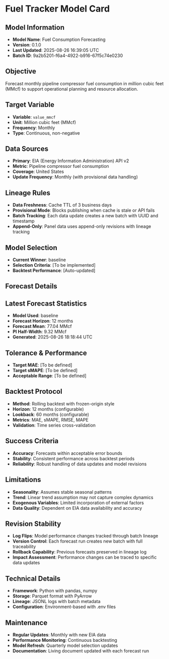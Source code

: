 # Fuel Tracker Model Card

## Model Information
- **Model Name**: Fuel Consumption Forecasting
- **Version**: 0.1.0
- **Last Updated**: 2025-08-26 16:39:05 UTC
- **Batch ID**: 9a2b5201-f6a4-4922-b916-67f5c74e0230

## Objective
Forecast monthly pipeline compressor fuel consumption in million cubic feet (MMcf) to support operational planning and resource allocation.

## Target Variable
- **Variable**: `value_mmcf`
- **Unit**: Million cubic feet (MMcf)
- **Frequency**: Monthly
- **Type**: Continuous, non-negative

## Data Sources
- **Primary**: EIA (Energy Information Administration) API v2
- **Metric**: Pipeline compressor fuel consumption
- **Coverage**: United States
- **Update Frequency**: Monthly (with provisional data handling)

## Lineage Rules
- **Data Freshness**: Cache TTL of 3 business days
- **Provisional Mode**: Blocks publishing when cache is stale or API fails
- **Batch Tracking**: Each data update creates a new batch with UUID and timestamp
- **Append-Only**: Panel data uses append-only revisions with lineage tracking

## Model Selection
- **Current Winner**: baseline
- **Selection Criteria**: [To be implemented]
- **Backtest Performance**: [Auto-updated]

## Forecast Details
## Latest Forecast Statistics
- **Model Used**: baseline
- **Forecast Horizon**: 12 months
- **Forecast Mean**: 77.04 MMcf
- **PI Half-Width**: 9.32 MMcf
- **Generated**: 2025-08-26 18:18:44 UTC

## Tolerance & Performance
- **Target MAE**: [To be defined]
- **Target sMAPE**: [To be defined]
- **Acceptable Range**: [To be defined]

## Backtest Protocol
- **Method**: Rolling backtest with frozen-origin style
- **Horizon**: 12 months (configurable)
- **Lookback**: 60 months (configurable)
- **Metrics**: MAE, sMAPE, RMSE, MAPE
- **Validation**: Time series cross-validation

## Success Criteria
- **Accuracy**: Forecasts within acceptable error bounds
- **Stability**: Consistent performance across backtest periods
- **Reliability**: Robust handling of data updates and model revisions

## Limitations
- **Seasonality**: Assumes stable seasonal patterns
- **Trend**: Linear trend assumption may not capture complex dynamics
- **Exogenous Variables**: Limited incorporation of external factors
- **Data Quality**: Dependent on EIA data availability and accuracy

## Revision Stability
- **Log Flips**: Model performance changes tracked through batch lineage
- **Version Control**: Each forecast run creates new batch with full traceability
- **Rollback Capability**: Previous forecasts preserved in lineage log
- **Impact Assessment**: Performance changes can be traced to specific data updates

## Technical Details
- **Framework**: Python with pandas, numpy
- **Storage**: Parquet format with PyArrow
- **Lineage**: JSONL logs with batch metadata
- **Configuration**: Environment-based with .env files

## Maintenance
- **Regular Updates**: Monthly with new EIA data
- **Performance Monitoring**: Continuous backtesting
- **Model Refresh**: Quarterly model selection updates
- **Documentation**: Living document updated with each forecast run
